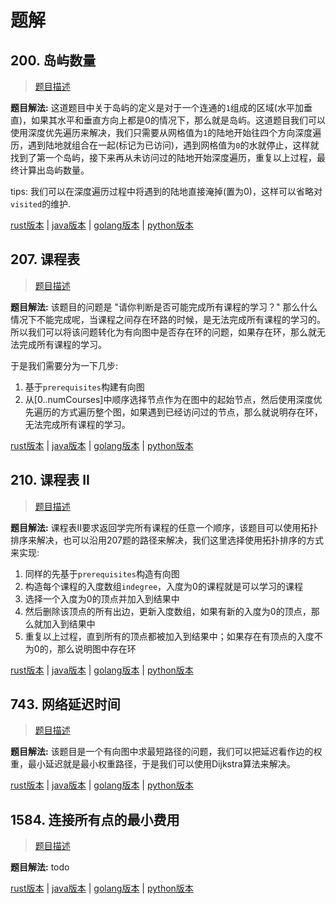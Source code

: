 # 题解

## 200. 岛屿数量

> [题目描述](https://leetcode-cn.com/problems/number-of-islands/)

**题目解法:** 这道题目中关于岛屿的定义是对于一个连通的`1`组成的区域(水平加垂直)，如果其水平和垂直方向上都是0的情况下，那么就是岛屿。这道题目我们可以使用深度优先遍历来解决，我们只需要从网格值为`1`的陆地开始往四个方向深度遍历，遇到陆地就组合在一起(标记为已访问)，遇到网格值为`0`的水就停止，这样就找到了第一个岛屿，接下来再从未访问过的陆地开始深度遍历，重复以上过程，最终计算出岛屿数量。

tips: 我们可以在深度遍历过程中将遇到的陆地直接淹掉(置为0)，这样可以省略对`visited`的维护.

[rust版本](../../../codes/rust/200.岛屿数量.rs) |
[java版本](../../../codes/java/200.岛屿数量.java) |
[golang版本](../../../codes/golang/200.岛屿数量.go) |
[python版本](../../../codes/python/200.岛屿数量.py)

## 207. 课程表

> [题目描述](https://leetcode-cn.com/problems/course-schedule/)

**题目解法:** 该题目的问题是 "请你判断是否可能完成所有课程的学习？" 那么什么情况下不能完成呢，当课程之间存在环路的时候，是无法完成所有课程的学习的。所以我们可以将该问题转化为有向图中是否存在环的问题，如果存在环，那么就无法完成所有课程的学习。

于是我们需要分为一下几步:

1. 基于`prerequisites`构建有向图
2. 从[0..numCourses]中顺序选择节点作为在图中的起始节点，然后使用深度优先遍历的方式遍历整个图，如果遇到已经访问过的节点，那么就说明存在环，无法完成所有课程的学习。

[rust版本](../../../codes/rust/207.课程表.rs) |
[java版本](../../../codes/java/207.课程表.java) |
[golang版本](../../../codes/golang/207.课程表.go) |
[python版本](../../../codes/python/207.课程表.py)

## 210. 课程表 II

> [题目描述](https://leetcode-cn.com/problems/course-schedule-ii/)

**题目解法:** 课程表II要求返回学完所有课程的任意一个顺序，该题目可以使用拓扑排序来解决，也可以沿用207题的路径来解决，我们这里选择使用拓扑排序的方式来实现:

1. 同样的先基于`prerequisites`构造有向图
2. 构造每个课程的入度数组`indegree`，入度为0的课程就是可以学习的课程
3. 选择一个入度为0的顶点并加入到结果中
4. 然后删除该顶点的所有出边，更新入度数组，如果有新的入度为0的顶点，那么就加入到结果中
5. 重复以上过程，直到所有的顶点都被加入到结果中；如果存在有顶点的入度不为0的，那么说明图中存在环

[rust版本](../../../codes/rust/210.课程表-ii.rs) |
[java版本](../../../codes/java/210.课程表-ii.java) |
[golang版本](../../../codes/golang/210.课程表-ii.go) |
[python版本](../../../codes/python/210.课程表-ii.py)

## 743. 网络延迟时间

> [题目描述](https://leetcode-cn.com/problems/network-delay-time/)

**题目解法:** 该题目是一个有向图中求最短路径的问题，我们可以把延迟看作边的权重，最小延迟就是最小权重路径，于是我们可以使用Dijkstra算法来解决。

[rust版本](../../../codes/rust/743.网络延迟时间.rs) |
[java版本](../../../codes/java/743.网络延迟时间.java) |
[golang版本](../../../codes/golang/743.网络延迟时间.go) |
[python版本](../../../codes/python/743.网络延迟时间.py)

## 1584. 连接所有点的最小费用

> [题目描述](https://leetcode-cn.com/problems/min-cost-to-connect-all-points/)

**题目解法:** todo

[rust版本](../../../codes/rust/1584.连接所有点的最小费用.rs) |
[java版本](../../../codes/java/1584.连接所有点的最小费用.java) |
[golang版本](../../../codes/golang/1584.连接所有点的最小费用.go) |
[python版本](../../../codes/python/1584.连接所有点的最小费用.py)